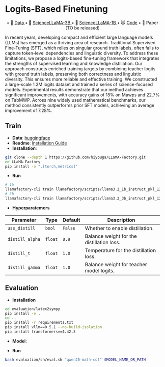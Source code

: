# Logits-Based Finetuning
<p align="center">
• 🤗 <a href="https://huggingface.co/datasets/JingyaoLi/Science-Logits-1.2M" target="_blank">Data </a> 
• 🤗 <a href="https://huggingface.co/JingyaoLi/ScienceLLaMA-3b" target="_blank">ScienceLLaMA-3B </a> 
• 🤗 <a href="https://huggingface.co/JingyaoLi/ScienceLLaMA-1b" target="_blank">ScienceLLaMA-1B </a> 
• 🐱 <a href="Logits-based Finetuning" target="_blank">Code</a> 
• 📃 Paper (TO be released) <br>
</p>

In recent years, developing compact and efficient large language models (LLMs) has emerged as a thriving area of research. Traditional Supervised Fine-Tuning (SFT), which relies on singular ground truth labels, often fails to capture  token-level dependencies and linguistic diversity. To address these limitations, we propose a logits-based fine-tuning framework that integrates the strengths of supervised learning and knowledge distillation. Our approach constructs enriched training targets by combining teacher logits with ground truth labels, preserving both correctness and linguistic diversity. This ensures more reliable and effective training. We constructed a large-scale 1.2M logits dataset and trained a series of science-focused models. Experimental results demonstrate that our method achieves significant improvements, with accuracy gains of 18% on Mawps and 22.7% on TabMWP. Across nine widely used mathematical benchmarks, our method consistently outperforms prior SFT models, achieving an average improvement of 7.28%. 

## Train
- **Data**: [huggingface](https://huggingface.co/datasets/JingyaoLi/Science-Logits-1.2M)
- **Readme**: [Installation Guide](https://github.com/hiyouga/LLaMA-Factory?tab=readme-ov-file#installation)
- **Installation**:
```bash
git clone --depth 1 https://github.com/hiyouga/LLaMA-Factory.git
cd LLaMA-Factory
pip install -e ".[torch,metrics]"
```
- **Run**
```bash
# 1b
llamafactory-cli train llamafactory/scripts/llama3.2_1b_instruct_pkl_1300k_e1_warmup0.1_cosinelr1e-6_seed42_maxl2048_a0.9_t1.0_logp5_freqt_0_b1.0_r1.0.yaml
# 3b
llamafactory-cli train llamafactory/scripts/llama3.2_3b_instruct_pkl_1300k_e1_warmup0.1_cosinelr1e-6_seed42_maxl2048_a0.9_t1.0_logp5_freqt_0_b1.0_r1.0.yaml
```

- **Hyperparatemers**

| Parameter | Type | Default | Description |
|-----------|------|---------|-------------|
| `use_distill` | `bool` | `False` | Whether to enable distillation. |
| `distill_alpha` | `float` | `0.9` | Balance weight for the distillation loss. |
| `distill_t` | `float` | `1.0` | Temperature for the distillation loss. |
| `distill_gamma` | `float` | `1.0` | Balance weight for teacher model logits. |

## Evaluation

- **Installation**
```bash
cd evaluation/latex2sympy
pip install -e .
cd ..
pip install -r requirements.txt 
pip install vllm==0.5.1 --no-build-isolation
pip install transformers==4.42.3
```

- **Model**: 

- **Run**
```bash
bash evaluation/sh/eval.sh "qwen25-math-cot" $MODEL_NAME_OR_PATH
```

